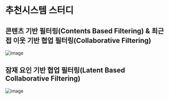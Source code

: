 추천시스템 스터디
===========================================================================================
## 콘텐츠 기반 필터링(Contents Based Filtering) & 최근접 이웃 기반 협업 필터링(Collaborative Filtering)   
![image](https://user-images.githubusercontent.com/55820227/89898049-ff608f00-dc1a-11ea-9734-556decadb915.png)   
   
## 잠재 요인 기반 협업 필터링(Latent Based Collaborative Filtering)   
![image](https://user-images.githubusercontent.com/55820227/89898059-025b7f80-dc1b-11ea-9730-29f54fdd147e.png)   
